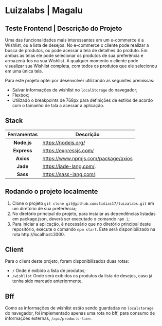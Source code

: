 # Luizalabs | Magalu
## Teste Frontend | Descrição do Projeto

Uma das funcionalidades mais interessantes em um e-commerce é a Wishlist, ou a lista de desejos. No e-commerce o cliente pode realizar a busca de produtos, ou pode acessar a tela de detalhes do produto. Em ambas as telas ele pode selecionar os produtos de sua preferência e armazená-los na sua Wishlist. A qualquer momento o cliente pode visualizar sua Wishlist completa, com todos os produtos que ele selecionou em uma única tela.

Para este projeto optei por desenvolver utilizando as seguintes premissas:
 - Salvar informações de wishlist no `localStorage` do navegador;
 - Flexbox;
 - Utilizado o breakpoints de 768px para definições de estilos de acordo com o tamanho de tala a acessar a aplicação.

## Stack

|       Ferramentas       | Descrição                             |
| :---------------------: | ------------------------------------- |
|        **Node.js**        | https://nodejs.org/                 |
|        **Express**        | https://expressjs.com/              |
|        **Axios**        | https://www.npmjs.com/package/axios   |
|        **Jade**        | https://jade-lang.com/.                |
|        **Sass**        | https://sass-lang.com/.                |

## Rodando o projeto localmente

1. Clone o projeto `git clone git@github.com:tidias17/luizalabs.git` em um diretório de sua preferência;
2. No diretório principal do projeto, para instalar as dependências listadas em package.json, deverá ser executado o comando `npm i`;
3. Para iniciar a aplicação, é necessário que no diretório principal deste repositório, execute o comando `npm start`. Este será disponibilizado na rota http://localhost:3000.

## Client

Para o client deste projeto, foram disponibilizados duas rotas:
 - `/` Onde é exibido a lista de produtos;
  - `/wishlist` Onde será exibidos os produtos da lista de desejos, caso já tenha sido marcado anteriormente.

## Bff

Como as informações de wishlist estão sendo guardadas no `localstorage` do navegador, foi implementado apenas uma rota no bff, para consumo de informações externas, `/api/products-line`.
